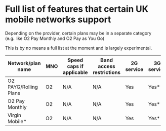 # Full list of features that certain UK mobile networks support

Depending on the provider, certain plans may be in a separate category (e.g. like O2 Pay Monthly and O2 Pay as You Go)

This is by no means a full list at the moment and is largely experimental.

|Network/plan name|MNO|Speed caps if applicable|Band access restrictions|2G service|3G service|4G service|5G service|Voice over LTE|Voice over WiFi|Visual voicemail|eSIM|
|-|-|-|-|-|-|-|-|-|-|-|-|
|O2 PAYG/Rolling Plans|O2|N/A|N/A|Yes|Yes*|Yes|No|No|No|No|No|
|O2 Pay Monthly|O2|N/A|N/A|Yes|Yes*|Yes|Yes|Yes|Yes*|Yes|Yes|
|Virgin Mobile*|O2|N/A|N/A|Yes|Yes*|Yes|Yes|No*|No*|No*|Yes|
